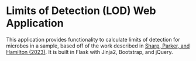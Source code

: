 # Limits of Detection (LOD) Web Application

This application provides functionality to calculate limits of detection for microbes in a sample, based off of the work described in [Sharp, Parker, and Hamilton (2023)](https://www.sciencedirect.com/science/article/pii/S016770122300057X?via%3Dihub). It is built in Flask with Jinja2, Bootstrap, and jQuery.